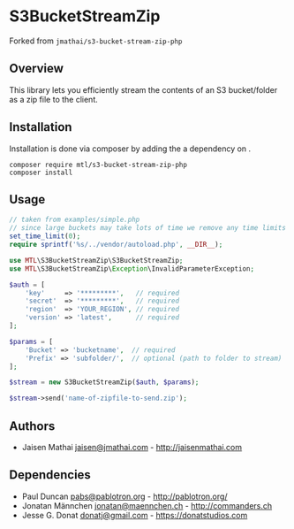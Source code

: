 # S3BucketStreamZip

Forked from `jmathai/s3-bucket-stream-zip-php`

## Overview
This library lets you efficiently stream the contents of an S3 bucket/folder as a zip file to the client.

## Installation
Installation is done via composer by adding the a dependency on .

```
composer require mtl/s3-bucket-stream-zip-php
composer install
```

## Usage
```php
// taken from examples/simple.php
// since large buckets may take lots of time we remove any time limits
set_time_limit(0);
require sprintf('%s/../vendor/autoload.php', __DIR__);

use MTL\S3BucketStreamZip\S3BucketStreamZip;
use MTL\S3BucketStreamZip\Exception\InvalidParameterException;

$auth = [
    'key'     => '*********',   // required
    'secret'  => '*********',   // required
    'region'  => 'YOUR_REGION', // required
    'version' => 'latest',      // required
];

$params = [
    'Bucket' => 'bucketname',  // required
    'Prefix' => 'subfolder/',  // optional (path to folder to stream)
];

$stream = new S3BucketStreamZip($auth, $params);

$stream->send('name-of-zipfile-to-send.zip');

```

## Authors
* Jaisen Mathai <jaisen@jmathai.com> - http://jaisenmathai.com

## Dependencies
* Paul Duncan <pabs@pablotron.org> - http://pablotron.org/
* Jonatan Männchen <jonatan@maennchen.ch> - http://commanders.ch
* Jesse G. Donat <donatj@gmail.com> - https://donatstudios.com

